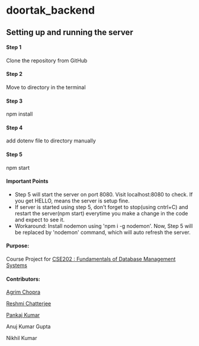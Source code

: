 # doortak_backend
## Setting up and running the server
#### Step 1 
Clone the repository from GitHub
#### Step 2 
Move to directory in the terminal
#### Step 3 
npm install
#### Step 4
add dotenv file to directory manually
#### Step 5
npm start

#### Important Points
- Step 5 will start the server on port 8080. Visit localhost:8080 to check. If you get HELLO, means the server is setup fine. 
- If server is started using step 5, don't forget to stop(using cntrl+C) and restart the server(npm start) everytime you make a change in the code and expect to see it.
- Workaround: Install nodemon using 'npm i -g nodemon'. Now, Step 5 will be replaced by 'nodemon' command, which will auto refresh the server.

#### Purpose:
Course Project for [CSE202 : Fundamentals of Database Management Systems](http://techtree.iiitd.edu.in/viewDescription/filename?=CSE202 "Course Description")

#### Contributors:

[Agrim Chopra](https://github.com/agrim19 "GitHub Profile")

[Reshmi Chatterjee](https://github.com/reshchat "GitHub Profile")

[Pankaj Kumar](https://github.com/pankaj-2k01 "GitHub Profile")

Anuj Kumar Gupta

<!-- [Anuj Kumar Gupta](https://github.com/ "GitHub Profile") -->

Nikhil Kumar

<!-- [Nikhil Kumar](https://github.com/ "GitHub Profile") -->
